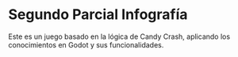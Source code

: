 # Segundo Parcial Infografía

Este es un juego basado en la lógica de Candy Crash, aplicando los conocimientos en Godot y sus funcionalidades.
